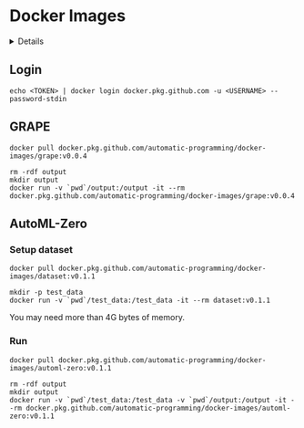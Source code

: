 # Docker Images

<!-- START doctoc generated TOC please keep comment here to allow auto update -->
<!-- DON'T EDIT THIS SECTION, INSTEAD RE-RUN doctoc TO UPDATE -->
<details>
<summary>Details</summary>

- [Login](#login)
- [GRAPE](#grape)
- [AutoML-Zero](#automl-zero)
  - [Setup dataset](#setup-dataset)
  - [Run](#run)

</details>
<!-- END doctoc generated TOC please keep comment here to allow auto update -->

## Login

```shell script
echo <TOKEN> | docker login docker.pkg.github.com -u <USERNAME> --password-stdin
```

## GRAPE

```shell script
docker pull docker.pkg.github.com/automatic-programming/docker-images/grape:v0.0.4

rm -rdf output
mkdir output
docker run -v `pwd`/output:/output -it --rm docker.pkg.github.com/automatic-programming/docker-images/grape:v0.0.4
```

## AutoML-Zero
### Setup dataset

```shell script
docker pull docker.pkg.github.com/automatic-programming/docker-images/dataset:v0.1.1

mkdir -p test_data
docker run -v `pwd`/test_data:/test_data -it --rm dataset:v0.1.1
```

You may need more than 4G bytes of memory.

### Run

```shell script
docker pull docker.pkg.github.com/automatic-programming/docker-images/automl-zero:v0.1.1

rm -rdf output
mkdir output
docker run -v `pwd`/test_data:/test_data -v `pwd`/output:/output -it --rm docker.pkg.github.com/automatic-programming/docker-images/automl-zero:v0.1.1
```

